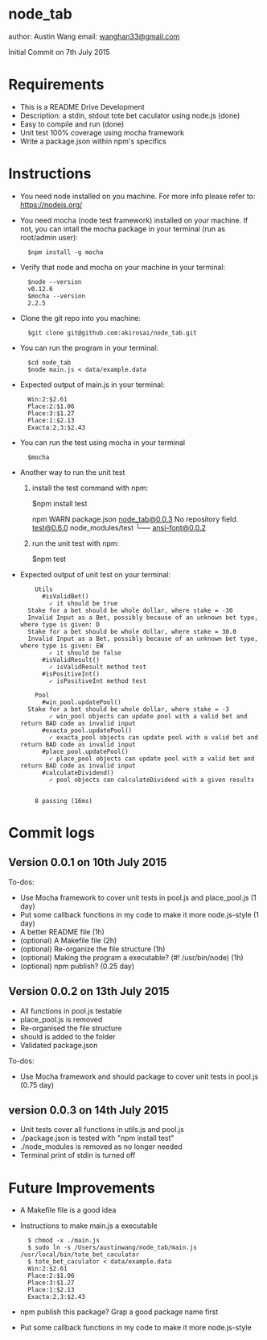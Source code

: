 # node_tab
author: Austin Wang
email: wanghan33@gmail.com

Initial Commit on 7th July 2015

# Requirements
- This is a README Drive Development
- Description: a stdin, stdout tote bet caculator using node.js (done)
- Easy to compile and run (done)
- Unit test 100% coverage using mocha framework
- Write a package.json within npm's specifics

# Instructions

- You need node installed on you machine. For more info please refer to: https://nodejs.org/
- You need mocha (node test framework) installed on your machine. If not, you can intall the mocha package in your terminal (run as root/admin user):

		$npm install -g mocha

- Verify that node and mocha on your machine in your terminal:
		
		$node --version
		v0.12.6
		$mocha --version
		2.2.5

- Clone the git repo into you machine:

		$git clone git@github.com:akirosai/node_tab.git


- You can run the program in your terminal:

		$cd node_tab
		$node main.js < data/example.data

- Expected output of main.js in your terminal:

		Win:2:$2.61
		Place:2:$1.06
		Place:3:$1.27
		Place:1:$2.13
		Exacta:2,3:$2.43


- You can run the test using mocha in your terminal 

		$mocha

- Another way to run the unit test
	
	1) install the test command with npm:

		$npm install test

		npm WARN package.json node_tab@0.0.3 No repository field.
		test@0.6.0 node_modules/test
		└── ansi-font@0.0.2

	2) run the unit test with npm:

		$npm test

- Expected output of unit test on your terminal:

		  Utils
		    #isValidBet()
		      ✓ it should be true
		Stake for a bet should be whole dollar, where stake = -30
		Invalid Input as a Bet, possibly because of an unknown bet type, where type is given: D
		Stake for a bet should be whole dollar, where stake = 30.0
		Invalid Input as a Bet, possibly because of an unknown bet type, where type is given: EW
		      ✓ it should be false
		    #isValidResult()
		      ✓ isValidResult method test
		    #isPositiveInt()
		      ✓ isPositiveInt method test

		  Pool
		    #win_pool.updatePool()
		Stake for a bet should be whole dollar, where stake = -3
		      ✓ win_pool objects can update pool with a valid bet and return BAD code as invalid input
		    #exacta_pool.updatePool()
		      ✓ exacta_pool objects can update pool with a valid bet and return BAD code as invalid input
		    #place_pool.updatePool()
		      ✓ place_pool objects can update pool with a valid bet and return BAD code as invalid input
		    #calculateDividend()
		      ✓ pool objects can calculateDividend with a given results


		  8 passing (16ms)


# Commit logs
## Version 0.0.1 on 10th July 2015

To-dos:
- Use Mocha framework to cover unit tests in pool.js and place_pool.js (1 day)
- Put some callback functions in my code to make it more node.js-style (1 day)
- A better README file (1h)
- (optional) A Makefile file (2h)
- (optional) Re-organize the file structure (1h)
- (optional) Making the program a executable? (#! /usr/bin/node) (1h)
- (optional) npm publish? (0.25 day)


## Version 0.0.2 on 13th July 2015
- All functions in pool.js testable
- place_pool.js is removed
- Re-organised the file structure
- should is added to the folder
- Validated package.json

To-dos:
- Use Mocha framework and should package to cover unit tests in pool.js (0.75 day)

## version 0.0.3 on 14th July 2015
- Unit tests cover all functions in utils.js and pool.js
- ./package.json is tested with "npm install test"
- ./node_modules is removed as no longer needed
- Terminal print of stdin is turned off

# Future Improvements

- A Makefile file is a good idea
- Instructions to make main.js a executable

		$ chmod -x ./main.js
		$ sudo ln -s /Users/austinwang/node_tab/main.js /usr/local/bin/tote_bet_caculator
		$ tote_bet_caculator < data/example.data 
		Win:2:$2.61
		Place:2:$1.06
		Place:3:$1.27
		Place:1:$2.13
		Exacta:2,3:$2.43

- npm publish this package? Grap a good package name first
- Put some callback functions in my code to make it more node.js-style
